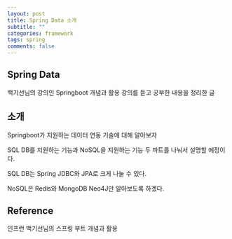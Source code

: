 ```yaml
---
layout: post
title: Spring Data 소개
subtitle: ""
categories: framework
tags: spring
comments: false
---
```


## Spring Data

백기선님의 강의인 Springboot 개념과 활용 강의를 듣고 공부한 내용을 정리한 글

## 소개

Springboot가 지원하는 데이터 연동 기술에 대해 알아보자

SQL DB를 지원하는 기능과 NoSQL을 지원하는 기능 두 파트를 나눠서 설명할 에정이다.

SQL DB는 Spring JDBC와 JPA로 크게 나눌 수 있다.

NoSQL은 Redis와 MongoDB Neo4J만 알아보도록 하겠다.

## Reference

인프런 백기선님의 스프링 부트 개념과 활용

